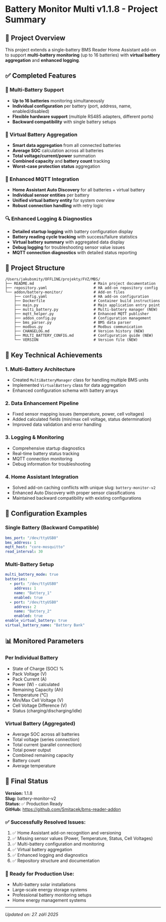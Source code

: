 # Battery Monitor Multi v1.1.8 - Project Summary

## 🎯 Project Overview
This project extends a single-battery BMS Reader Home Assistant add-on to support **multi-battery monitoring** (up to 16 batteries) with **virtual battery aggregation** and **enhanced logging**.

## ✅ Completed Features

### 🔋 Multi-Battery Support
- **Up to 16 batteries** monitoring simultaneously
- **Individual configuration** per battery (port, address, name, enabled/disabled)
- **Flexible hardware support** (multiple RS485 adapters, different ports)
- **Backward compatibility** with single battery setups

### 🏦 Virtual Battery Aggregation
- **Smart data aggregation** from all connected batteries
- **Average SOC** calculation across all batteries
- **Total voltage/current/power** summation
- **Combined capacity** and **battery count** tracking
- **Worst-case protection status** aggregation

### 📡 Enhanced MQTT Integration
- **Home Assistant Auto Discovery** for all batteries + virtual battery
- **Individual sensor entities** per battery
- **Unified virtual battery entity** for system overview
- **Robust connection handling** with retry logic

### 🔍 Enhanced Logging & Diagnostics
- **Detailed startup logging** with battery configuration display
- **Battery reading cycle tracking** with success/failure statistics
- **Virtual battery summary** with aggregated data display
- **Debug logging** for troubleshooting sensor value issues
- **MQTT connection diagnostics** with detailed status reporting

## 📁 Project Structure

```
/Users/jakubsmity/OFFLINE/projekty/FVZ/MBS/
├── README.md                           # Main project documentation
├── repository.yaml                     # HA add-on repository config
└── addon/battery-monitor/              # Add-on files
    ├── config.yaml                     # HA add-on configuration
    ├── Dockerfile                      # Container build instructions
    ├── main.py                         # Main application entry point
    ├── multi_battery.py                # Multi-battery manager (NEW)
    ├── mqtt_helper.py                  # Enhanced MQTT publisher
    ├── addon_config.py                 # Configuration management
    ├── bms_parser.py                   # BMS data parser
    ├── modbus.py                       # Modbus communication
    ├── CHANGELOG.md                    # Version history (NEW)
    ├── MULTI_BATTERY_CONFIG.md         # Configuration guide (NEW)
    └── VERSION                         # Version file (NEW)
```

## 🚀 Key Technical Achievements

### 1. **Multi-Battery Architecture**
- Created `MultiBatteryManager` class for handling multiple BMS units
- Implemented `VirtualBattery` class for data aggregation
- Enhanced configuration schema with battery arrays

### 2. **Data Enhancement Pipeline**
- Fixed sensor mapping issues (temperature, power, cell voltages)
- Added calculated fields (min/max cell voltage, status determination)
- Improved data validation and error handling

### 3. **Logging & Monitoring**
- Comprehensive startup diagnostics
- Real-time battery status tracking
- MQTT connection monitoring
- Debug information for troubleshooting

### 4. **Home Assistant Integration**
- Solved add-on caching conflicts with unique slug: `battery-monitor-v2`
- Enhanced Auto Discovery with proper sensor classifications
- Maintained backward compatibility with existing configurations

## 🔧 Configuration Examples

### Single Battery (Backward Compatible)
```yaml
bms_port: "/dev/ttyUSB0"
bms_address: 1
mqtt_host: "core-mosquitto"
read_interval: 30
```

### Multi-Battery Setup
```yaml
multi_battery_mode: true
batteries:
  - port: "/dev/ttyUSB0"
    address: 1
    name: "Battery_1"
    enabled: true
  - port: "/dev/ttyUSB0"
    address: 2
    name: "Battery_2"
    enabled: true
enable_virtual_battery: true
virtual_battery_name: "Battery Bank"
```

## 📊 Monitored Parameters

### Per Individual Battery
- State of Charge (SOC) %
- Pack Voltage (V)
- Pack Current (A) 
- Power (W) - calculated
- Remaining Capacity (Ah)
- Temperature (°C)
- Min/Max Cell Voltage (V)
- Cell Voltage Difference (V)
- Status (charging/discharging/idle)

### Virtual Battery (Aggregated)
- Average SOC across all batteries
- Total voltage (series connection)
- Total current (parallel connection)
- Total power output
- Combined remaining capacity
- Battery count
- Average temperature

## 🏁 Final Status

**Version:** 1.1.8  
**Slug:** battery-monitor-v2  
**Status:** ✅ Production Ready  
**GitHub:** https://github.com/Smitacek/bms-reader-addon  

### ✅ Successfully Resolved Issues:
1. ✅ Home Assistant add-on recognition and versioning
2. ✅ Missing sensor values (Power, Temperature, Status, Cell Voltages)
3. ✅ Multi-battery configuration and monitoring
4. ✅ Virtual battery aggregation
5. ✅ Enhanced logging and diagnostics
6. ✅ Repository structure and documentation

### 🎯 Ready for Production Use:
- Multi-battery solar installations
- Large-scale energy storage systems
- Professional battery monitoring setups
- Home energy management systems

---
*Updated on: 27. září 2025*
